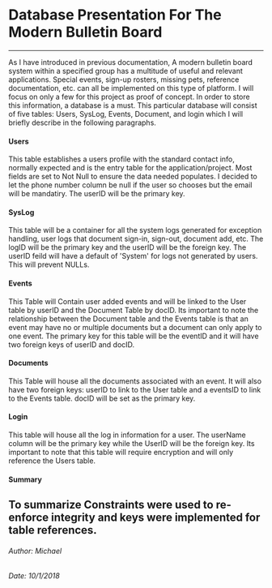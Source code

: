 # Database Presentation For The Modern Bulletin Board
---
 As I have introduced in previous documentation, A modern bulletin board system within a specified group has a multitude of useful and relevant applications. Special events, sign-up rosters, missing pets, reference documentation, etc. can all be implemented on this type of platform. I will focus on only a few for this project as proof of concept. In order to store this information, a database is a must. This particular database will consist of five tables: Users, SysLog, Events, Document, and login which I will briefly describe in the following paragraphs.

 #### Users
 This table establishes a users profile with the standard contact info, normally expected and is the entry table for the application/project. Most fields are set to Not Null to ensure the data needed populates. I decided to let the phone number column be null if the user so chooses but the email will be mandatiry. The userID will be the primary key.

 #### SysLog
 This table will be a container for all the system logs generated for exception handling, user logs that document sign-in, sign-out, document add, etc. The logID will be the primary key and the userID will be the foreign key. The userID feild will have a default of 'System' for logs not generated by users. This will prevent NULLs.

 #### Events
 This Table will Contain user added events and will be linked to the User table by userID and the Document Table by docID. Its important to note the relationship between the Document table and the Events table is that an event may have no or multiple documents but a document can only apply to one event. The primary key for this table will be the eventID and it will have two foreign keys of userID and docID.

 #### Documents
 This Table will house all the documents associated with an event. It will also have two foreign keys: userID to link to the User table and a eventsID to link to the Events table. docID will be set as the primary key.

 #### Login
 This table will house all the log in information for a user. The userName column will be the primary key while the UserID will be the foreign key. Its important to note that this table will require encryption and will only reference the Users table.

 #### Summary
 To summarize Constraints were used to re-enforce integrity and keys were implemented for table references.
 ---
 ###### Author: Michael
 ###### Date: 10/1/2018
